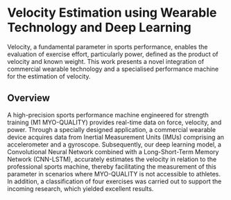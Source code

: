 # Velocity Estimation using Wearable Technology and Deep Learning

Velocity, a fundamental parameter in sports performance, enables the evaluation of exercise effort, particularly power, defined as the product of velocity and known weight. This work presents a novel integration of commercial wearable technology and a specialised performance machine for the estimation of velocity.

## Overview

A high-precision sports performance machine engineered for strength training (M1 MYO-QUALITY) provides real-time data on force, velocity, and power. Through a specially designed application, a commercial wearable device acquires data from Inertial Measurement Units (IMUs) comprising an accelerometer and a gyroscope. Subsequently, our deep learning model, a Convolutional Neural Network combined with a Long-Short-Term Memory Network (CNN-LSTM), accurately estimates the velocity in relation to the professional sports machine, thereby facilitating the measurement of this parameter in scenarios where MYO-QUALITY is not accessible to athletes. In addition, a classification of four exercises was carried out to support the incoming research, which yielded excellent results.
